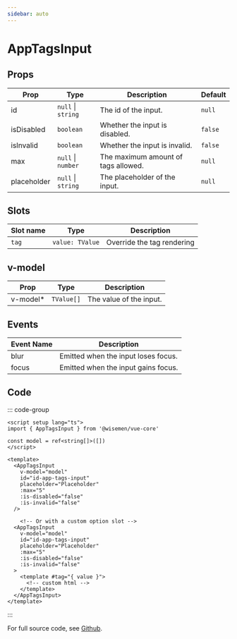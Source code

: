 ```yaml
---
sidebar: auto
---
```



# AppTagsInput
<script setup>
import AppTagsInputPlayground from './AppTagsInputPlayground.vue'
</script>

<AppTagsInputPlayground />


## Props

| Prop        | Type                                                                                     | Description                                       | Default     |
|-------------|------------------------------------------------------------------------------------------|---------------------------------------------------|-------------|
| id          | `null` \| `string`                                                                       | The id of the input.                              | `null`      |
| isDisabled  | `boolean`                                                                                | Whether the input is disabled.                    | `false`     |
| isInvalid   | `boolean`                                                                                | Whether the input is invalid.                     | `false`     |
| max         | `null` \| `number`                                                                       | The maximum amount of tags allowed.               | `null`      |
| placeholder | `null` \| `string`                                                                       | The placeholder of the input.                     | `null`      |


## Slots

| Slot name | Type            | Description                |
| --------- | --------------- | -------------------------- |
| `tag`     | `value: TValue` | Override the tag rendering |


## v-model

| Prop                    | Type        | Description               |
|------------------------ | ----------- | ------------------------- |
| v-model*                | `TValue[]`  | The value of the input.   |


## Events

| Event Name  | Description                                          |
|-------------|------------------------------------------------------|
| blur      | Emitted when the input loses focus.                  |
| focus     | Emitted when the input gains focus.                  |


## Code

::: code-group
```vue [Usage]
<script setup lang="ts">
import { AppTagsInput } from '@wisemen/vue-core'

const model = ref<string[]>([])
</script>
  
<template>
  <AppTagsInput
    v-model="model"
    id="id-app-tags-input"
    placeholder="Placeholder"
    :max="5"
    :is-disabled="false"
    :is-invalid="false"
  />

    <!-- Or with a custom option slot -->
  <AppTagsInput 
    v-model="model"
    id="id-app-tags-input"
    placeholder="Placeholder"
    :max="5"
    :is-disabled="false"
    :is-invalid="false"
  >
    <template #tag="{ value }">
      <!-- custom html -->
    </template>
  </AppTagsInput>
</template>
```
:::

For full source code, see [Github](https://github.com/wisemen-digital/vue-core/blob/main/packages/components/src/components/tags-input/AppTagsInput.vue).
